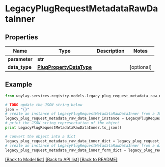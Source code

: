 # LegacyPlugRequestMetadataRawDataInner


## Properties

Name | Type | Description | Notes
------------ | ------------- | ------------- | -------------
**parameter** | **str** |  | 
**data_type** | [**PlugPropertyDataType**](PlugPropertyDataType.md) |  | [optional] 

## Example

```python
from waylay.services.registry.models.legacy_plug_request_metadata_raw_data_inner import LegacyPlugRequestMetadataRawDataInner

# TODO update the JSON string below
json = "{}"
# create an instance of LegacyPlugRequestMetadataRawDataInner from a JSON string
legacy_plug_request_metadata_raw_data_inner_instance = LegacyPlugRequestMetadataRawDataInner.from_json(json)
# print the JSON string representation of the object
print LegacyPlugRequestMetadataRawDataInner.to_json()

# convert the object into a dict
legacy_plug_request_metadata_raw_data_inner_dict = legacy_plug_request_metadata_raw_data_inner_instance.to_dict()
# create an instance of LegacyPlugRequestMetadataRawDataInner from a dict
legacy_plug_request_metadata_raw_data_inner_form_dict = legacy_plug_request_metadata_raw_data_inner.from_dict(legacy_plug_request_metadata_raw_data_inner_dict)
```
[[Back to Model list]](../README.md#documentation-for-models) [[Back to API list]](../README.md#documentation-for-api-endpoints) [[Back to README]](../README.md)


